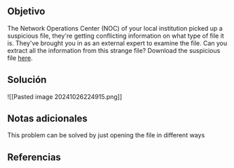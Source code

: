 
## Objetivo
The Network Operations Center (NOC) of your local institution picked up a suspicious file, they're getting conflicting information on what type of file it is. They've brought you in as an external expert to examine the file. Can you extract all the information from this strange file? Download the suspicious file [here](https://artifacts.picoctf.net/c_titan/7/flag2of2-final.pdf).


## Solución

![[Pasted image 20241026224915.png]]
## Notas adicionales
This problem can be solved by just opening the file in different ways
## Referencias



